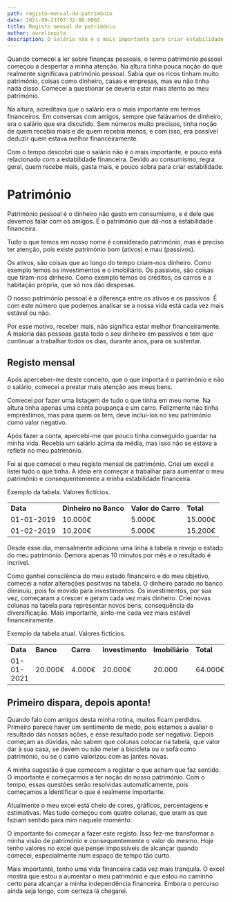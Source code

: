 ```yaml
---
path: registo-mensal-do-património
date: 2021-09-21T07:32:00.000Z
title: Registo mensal de património
author: aureliopita
description: O salário não é o mais importante para criar estabilidade financeira.
---
```

Quando comecei a ler sobre finanças pessoais, o termo património pessoal começou a despertar a minha atenção. Na altura tinha pouca noção do que realmente significava património pessoal. Sabia que os ricos tinham muito património, coisas como dinheiro, casas e empresas, mas eu não tinha nada disso. Comecei a questionar se deveria estar mais atento ao meu património.

Na altura, acreditava que o salário era o mais importante em termos financeiros. Em conversas com amigos, sempre que falávamos de dinheiro, era o salário que era discutido. Sem números muito precisos, tinha noção de quem recebia mais e de quem recebia menos, e com isso, era possível deduzir quem estava melhor financeiramente.

Com o tempo descobri que o salário não é o mais importante, e pouco está relacionado com a estabilidade financeira. Devido ao consumismo, regra geral, quem recebe mais, gasta mais, e pouco sobra para criar estabilidade.

# Património

Património pessoal é o dinheiro não gasto em consumismo, e é dele que devemos falar com os amigos. É o património que dá-nos a estabilidade financeira.

Tudo o que temos em nosso nome é considerado património, mas é preciso ter atenção, pois existe património bom (ativos) e mau (passivos).

Os ativos, são coisas que ao longo do tempo criam-nos dinheiro. Como exemplo temos os investimentos e o imobiliário. Os passivos, são coisas que tiram-nos dinheiro. Como exemplo temos os créditos, os carros e a habitação própria, que só nos dão despesas. 

O nosso património pessoal é a diferença entre os ativos e os passivos. É com este número que podemos analisar se a nossa vida está cada vez mais estável ou não.

Por esse motivo, receber mais, não significa estar melhor financeiramente. A maioria das pessoas gasta todo o seu dinheiro em passivos e tem que continuar a trabalhar todos os dias, durante anos, para os sustentar. 

## Registo mensal

Após aperceber-me deste conceito, que o que importa é o património e não o salário, comecei a prestar mais atenção aos meus bens.

Comecei por fazer uma listagem de tudo o que tinha em meu nome. Na altura tinha apenas uma conta poupança e um carro. Felizmente não tinha empréstimos, mas para quem os tem, deve incluí-los no seu património como valor negativo. 

Após fazer a conta, apercebi-me que pouco tinha conseguido guardar na minha vida. Recebia um salário acima da média, mas isso não se estava a refletir no meu património.

Foi aí que comecei o meu registo mensal de património. Criei um excel e listei tudo o que tinha. A ideia era começar a trabalhar para aumentar o meu património e consequentemente a minha estabilidade financeira.

Exemplo da tabela. Valores fictícios. 

|   |   |   |   |
|---|---|---|---|
|  **Data** | **Dinheiro no Banco**  | **Valor do Carro**  | **Total**  |
|  01-01-2019 | 10.000€  | 5.000€  |  15.000€ |
| 01-02-2019  | 10.200€  | 5.000€  |  15.200€ |


Desde esse dia, mensalmente adiciono uma linha à tabela e revejo o estado do meu património. Demora apenas 10 minutos por mês e o resultado é incrível.

Como ganhei consciência do meu estado financeiro e do meu objetivo, comecei a notar alterações positivas na tabela. O dinheiro parado no banco diminuiu, pois foi movido para investimentos. Os investimentos, por sua vez, começaram a crescer e geram cada vez mais dinheiro. Criei novas colunas na tabela para representar novos bens, consequência da diversificação. Mais importante, sinto-me cada vez mais estável financeiramente.

Exemplo da tabela atual. Valores fictícios. 

| | | | | | | 
|---|---|---|---|---|---|
|  **Data** | **Banco**  | **Carro**  | **Investimento** | **Imobiliário**| **Total**  |
|  01-01-2021 | 20.000€  | 4.000€  |  20.000€ | 20.000 | 64.000€ |


## Primeiro dispara, depois aponta!

Quando falo com amigos desta minha rotina, muitos ficam perdidos. Primeiro parece haver um sentimento de medo, pois estamos a avaliar o resultado das nossas ações, e esse resultado pode ser negativo. Depois começam as dúvidas, não sabem que colunas colocar na tabela, que valor dar à sua casa, se devem ou não meter a bicicleta ou o sofá como património, ou se o carro valorizou com as jantes novas.

A minha sugestão é que comecem a registar o que acham que faz sentido. O importante é começarmos a ter noção do nosso património. Com o tempo, essas questões serão resolvidas automaticamente, pois começamos a identificar o que é realmente importante.

Atualmente o meu excel está cheio de cores, gráficos, percentagens e estimativas. Mas tudo começou com quatro colunas, que eram as que faziam sentido para mim naquele momento. 

O importante foi começar a fazer este registo. Isso fez-me transformar a minha visão de património e consequentemente o valor do mesmo. Hoje tenho valores no excel que pensei impossíveis de alcançar quando comecei, especialmente num espaço de tempo tão curto.

Mais importante, tenho uma vida financeira cada vez mais tranquila. O excel mostra que estou a aumentar o meu património e que estou no caminho certo para alcançar a minha independência financeira. Embora o percurso ainda seja longo, com certeza lá chegarei.
